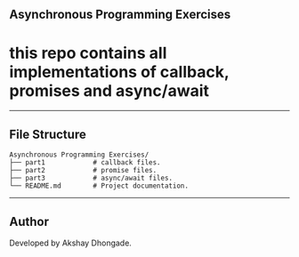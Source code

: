 ## Asynchronous Programming Exercises

# this repo contains all implementations of callback, promises and async/await

---

## File Structure

```
Asynchronous Programming Exercises/
├── part1            # callback files.
├── part2            # promise files.
├── part3            # async/await files.
└── README.md        # Project documentation.

```

---

## Author

Developed by Akshay Dhongade.
